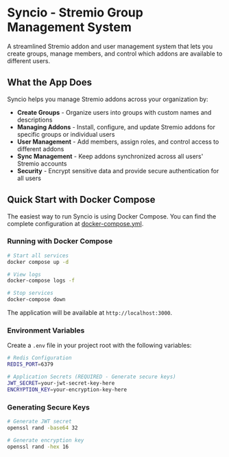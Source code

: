 # Syncio - Stremio Group Management System

A streamlined Stremio addon and user management system that lets you create groups, manage members, and control which addons are available to different users.

## What the App Does

Syncio helps you manage Stremio addons across your organization by:

- **Create Groups** - Organize users into groups with custom names and descriptions
- **Managing Addons** - Install, configure, and update Stremio addons for specific groups or individual users
- **User Management** - Add members, assign roles, and control access to different addons
- **Sync Management** - Keep addons synchronized across all users' Stremio accounts
- **Security** - Encrypt sensitive data and provide secure authentication for all users




## Quick Start with Docker Compose

The easiest way to run Syncio is using Docker Compose. You can find the complete configuration at [docker-compose.yml](https://github.com/iamneur0/syncio/blob/main/docker-compose.yml).

### Running with Docker Compose
```bash
# Start all services
docker compose up -d

# View logs
docker-compose logs -f

# Stop services
docker-compose down
```

The application will be available at `http://localhost:3000`.

### Environment Variables

Create a `.env` file in your project root with the following variables:

```bash
# Redis Configuration
REDIS_PORT=6379

# Application Secrets (REQUIRED - Generate secure keys)
JWT_SECRET=your-jwt-secret-key-here
ENCRYPTION_KEY=your-encryption-key-here
```

### Generating Secure Keys
```bash
# Generate JWT secret
openssl rand -base64 32

# Generate encryption key
openssl rand -hex 16
```